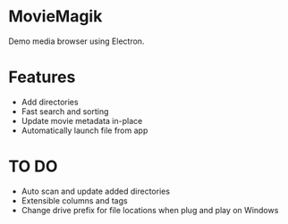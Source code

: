 # MovieMagik

Demo media browser using Electron.

# Features

- Add directories 
- Fast search and sorting
- Update movie metadata in-place
- Automatically launch file from app 

# TO DO

- Auto scan and update added directories
- Extensible columns and tags
- Change drive prefix for file locations when plug and play on Windows
